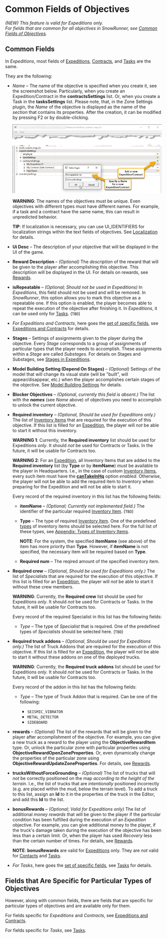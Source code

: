 # Common Fields of Objectives

*(NEW) This feature is valid for Expeditions only.*  
*For fields that are common for all objectives in SnowRunner, see [Common Fields of Objectives][common_fields_of_objectives_snowrunner].*

## Common Fields
In *Expeditions*, most fields of [Expeditions][expeditions_and_contracts], [Contracts][expeditions_and_contracts], and [Tasks][tasks] are the same. 

They are the following:

-   *Name* – The name of the objective is specified when you create it, see the screenshot below. Particularly, when you create an Expedition/Contract in the **contractsSettings** list. Or, when you create a Task in the **tasksSettings** list. Please note, that, in the Zone Settings plugin, the *Name* of the objective is displayed as the name of the *section* that contains its properties. After the creation, it can be modified by pressing F2 or by double-clicking.
    
    ![](./media/specifying_name_for_a_new_expedition.png)

    **WARNING**: The names of the objectives must be unique. Even objectives with different types must have different names. For example, if a task and a contract have the same name, this can result in unpredicted behavior.

    **TIP**: If localization is necessary, you can use UI_IDENTIFIERS for localization strings within the text fields of objectives. See [Localization][localization] for details.

-   **Ui Desc** – The description of your objective that will be displayed in the UI of the game.

-   **Reward Description** – *(Optional)* The *description* of the reward that will be given to the player after accomplishing this objective. This descriptiion will be displayed in the UI. For details on rewards, see [Rewards][rewards].

-   **isRepeatable** – *(Optional; Should not be used in Expeditions)* In *Expeditions*, this field should not be used and will be removed. In *SnowRunner*, this option allows you to mark this objective as a repeatable one. If this option is enabled, the player becomes able to repeat the execution of the objective after finishing it. In *Expeditions*, it can be used only for [Tasks][tasks]. (`TBD`)

-   *For Expeditions and Contracts*, here goes the [set of specific fields][expeditions_and_contracts_fields], see [Expeditions and Contracts][expeditions_and_contracts] for details.

-   **Stages** – Settings of assignments given to the player during the objective. Every *Stage* corresponds to a group of assignments of particular types that the player needs to accomplish. These assignments within a *Stage* are called *Substages*. For details on Stages and Substages, see [Stages in Expeditions][stages_and_substages].

-   **Model Building Setting (Depend On Stages)** – *(Optional)* Settings of the model that will change its visual state (will be "built", will appear/disappear, etc.) when the player accomplishes certain stages of the objective. See [Model Building Settings][model_building_settings] for details.

-   **Blocker Objectives** – *(Optional, currently this field is absent.)* The list with the ***names*** (see *Name* above) of objectives you need to accomplish to unlock the current objective.

-   **Required inventory** – *(Optional, Should be used for Expeditions only.)* The list of [Inventory Items][inventory_items] that are required for the execution of this objective. If this list is filled for an [Expedition][expeditions_and_contracts], the player will *not* be able to start it without this inventory. 

    **WARNING 1**: Currently, the **Required inventory** list should be used for Expeditions *only*. It should *not* be used for Contracts or Tasks. In the future, it will be usable for Contracts too.

    **WARNING 2**: For an [Expedition][expeditions_and_contracts], all Inventory Items that are added to the **Required inventory** list (by **Type** or by **itemName**) *must* be available to the player in Headquarters. I.e., in the case of custom [Inventory Items][inventory_items], every such item must have the [**canTakeInHq**][cantakeinhq] option *enabled*. Otherwise, the player will not be able to add the required item to Inventory when preparing for the Expedition and will not be able to start it. 

    Every record of the required inventory in this list has the following fields:

    -   **itemName** – *(Optional; Currently not implemented field.)* The identifier of the particular required [Inventory Item][inventory_items]. (`TBD`)
 
    -   **Type** – The type of required [Inventory Item][inventory_items]. One of the predefined [types][inventory_items_types] of inventory items should be selected here. For the full list of these types, see [Appendix: Types of Inventory Items][inventory_items_types].

        **NOTE**: For the system, the specified **itemName** (see above) of the item has more priority than **Type**. However, if **itemName** is not specified, the necessary item will be required based on **Type**.

    -   **Required num** – The reqired amount of the specified inventory item.

-   **Required crew** – *(Optional, Should be used for Expeditions only.)* The list of *Specialists* that are required for the execution of this objective. If this list is filled for an [Expedition][expeditions_and_contracts], the player will *not* be able to start it without these crew members.  

    **WARNING**: Currently, the **Required crew** list should be used for Expeditions *only*. It should *not* be used for Contracts or Tasks. In the future, it will be usable for Contracts too.

    Every record of the required Specialist in this list has the following fields:

    -   *Type* – The type of *Specialist* that is required. One of the predefined types of *Specialists* should be selected here. (`TBD`)

-   **Required truck addons** – *(Optional, Should be used for Expeditions only.)* The list of Truck Addons that are required for the execution of this objective. If this list is filled for an [Expedition][expeditions_and_contracts], the player will *not* be able to start it without these addons on one of the deployed trucks.  
    
    **WARNING**: Currently, the **Required truck addons** list should be used for Expeditions *only*. It should *not* be used for Contracts or Tasks. In the future, it will be usable for Contracts too.

    Every record of the addon in this list has the following fields:

    -   *Type* – The type of Truck Addon that is required. Can be one of the following:

        -   `SEISMIC_VIBRATOR`
        -   `METAL_DETECTOR`
        -   `SIDEBOARD`
  
-   **rewards** – *(Optional)* The list of the rewards that will be given to the player after accomplishment of the objective. For example, you can give a new truck as a reward to the player using the **ObjectiveRewardItem** type. Or, unlock the particular zone with particular properties using **ObjectiveRewardOpenZoneProperties**. Or, even dynamically change the properties of the particular zone using **ObjectiveRewardUpdateZoneProperties**. For details, see [Rewards][rewards].

-   **trucksWithoutForceGrounding** – *(Optional)* The list of trucks that will *not* be correctly positioned on the map *according to the height of the terrain*. I.e., the list of trucks that are *intentionally* positioned incorrectly (e.g. are placed within the mud, below the terrain level). To add a truck to this list, assign an **Id** to it in the properties of the truck in the Editor, and add this **Id** to the list.

-   **bonusRewards** – *(Optional; Valid for Expeditions only)* The list of additional *money rewards* that will be given to the player if the particular condition has been fulfilled during the execution of an *Expedition* objective. For example, you can give additional money to the player, if the truck's damage taken during the execution of the objective has been less than a certain limit. Or, when the player has used *Recovery* less than the certain number of times. For details, see [Rewards][rewards].

    **NOTE**: **bonusRewards** are valid for [Expeditions][expeditions_and_contracts] only. They are *not* valid for [Contacts][expeditions_and_contracts] and [Tasks][tasks].

-   *For Tasks*, here goes the [set of specific fields][tasks_fields], see [Tasks][tasks] for details.


## Fields that Are Specific for Particular Types of Objectives
However, along with common fields, there are fields that are specific for particular types of objectives and are available only for them.

For fields specific for *Expeditions* and *Contracts*, see [Expeditions and Contracts][expeditions_and_contracts].

For fields specific for *Tasks*, see [Tasks][tasks].



[common_fields_of_objectives_snowrunner]: ./../objectives_in_snowrunner/common_fields_of_objectives.md
[expeditions_and_contracts]: ./expeditions_and_contracts.md
[expeditions_and_contracts_fields]: ./expeditions_and_contracts.md#expeditioncontract-specific-fields
[tasks]: ./tasks.md
[tasks_fields]: ./tasks.md#task-specific-fields
[localization]: ./../../../additional_info_on_maps/localization/localization.md
[stages_and_substages]: ./stages/stages_in_expeditions.md
[model_building_settings]: ./../model_building_settings/model_building_settings.md
[inventory_items]: ./../../../../custom_gameplay_entities/inventory_items/custom_inventory_items_overview.md
[inventory_items_types]: ./../../../../custom_gameplay_entities/inventory_items/appendix_types_of_inventory_items.md
[cantakeinhq]: ./../../../../custom_gameplay_entities/inventory_items/general_properties_of_inventory_items.md
[rewards]: ./rewards.md